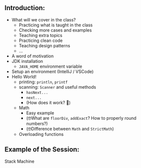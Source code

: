 ## Introduction:
* What will we cover in the class?
    * Practicing what is taught in the class
    * Checking more cases and examples
    * Teaching extra topics
    * Practicing clean code
    * Teaching design patterns
    * ...
* A word of motivation
* JDK installation
    * `JAVA_HOME` environment variable
* Setup an environment (IntelliJ / VSCode)
* Hello World!
    * printing: `println`, `printf`
    * scanning: `Scanner` and useful methods
        * `hasNext...`
        * `next...`
        * (How does it work? 🤔)
    * Math
        * Easy example
        * (🤓What are `floorDiv`, `addExact`? How to properly round numbers?)
        * (🤓Difference between `Math` and `StrictMath`)
    * Overloading functions

## Example of the Session:
Stack Machine